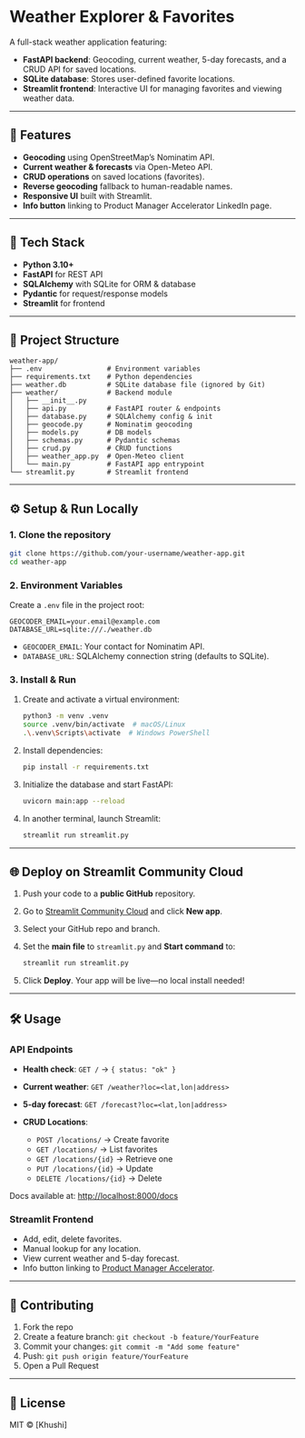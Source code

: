 # Weather Explorer & Favorites

A full-stack weather application featuring:

* **FastAPI backend**: Geocoding, current weather, 5-day forecasts, and a CRUD API for saved locations.
* **SQLite database**: Stores user-defined favorite locations.
* **Streamlit frontend**: Interactive UI for managing favorites and viewing weather data.

---

## 🚀 Features

* **Geocoding** using OpenStreetMap’s Nominatim API.
* **Current weather & forecasts** via Open-Meteo API.
* **CRUD operations** on saved locations (favorites).
* **Reverse geocoding** fallback to human-readable names.
* **Responsive UI** built with Streamlit.
* **Info button** linking to Product Manager Accelerator LinkedIn page.

---

## 🧰 Tech Stack

* **Python 3.10+**
* **FastAPI** for REST API
* **SQLAlchemy** with SQLite for ORM & database
* **Pydantic** for request/response models
* **Streamlit** for frontend

---

## 📁 Project Structure

```
weather-app/
├── .env                # Environment variables
├── requirements.txt    # Python dependencies
├── weather.db          # SQLite database file (ignored by Git)
├── weather/            # Backend module
│   ├── __init__.py
│   ├── api.py          # FastAPI router & endpoints
│   ├── database.py     # SQLAlchemy config & init
│   ├── geocode.py      # Nominatim geocoding
│   ├── models.py       # DB models
│   ├── schemas.py      # Pydantic schemas
│   ├── crud.py         # CRUD functions
│   ├── weather_app.py  # Open-Meteo client
│   └── main.py         # FastAPI app entrypoint
└── streamlit.py        # Streamlit frontend
```

---

## ⚙️ Setup & Run Locally

### 1. Clone the repository

```bash
git clone https://github.com/your-username/weather-app.git
cd weather-app
```

### 2. Environment Variables

Create a `.env` file in the project root:

```dotenv
GEOCODER_EMAIL=your.email@example.com
DATABASE_URL=sqlite:///./weather.db
```

* `GEOCODER_EMAIL`: Your contact for Nominatim API.
* `DATABASE_URL`: SQLAlchemy connection string (defaults to SQLite).

### 3. Install & Run

1. Create and activate a virtual environment:

   ```bash
   python3 -m venv .venv
   source .venv/bin/activate  # macOS/Linux
   .\.venv\Scripts\activate  # Windows PowerShell
   ```
2. Install dependencies:

   ```bash
   pip install -r requirements.txt
   ```
3. Initialize the database and start FastAPI:

   ```bash
   uvicorn main:app --reload
   ```
4. In another terminal, launch Streamlit:

   ```bash
   streamlit run streamlit.py
   ```

---

## 🌐 Deploy on Streamlit Community Cloud

1. Push your code to a **public GitHub** repository.
2. Go to [Streamlit Community Cloud](https://share.streamlit.io) and click **New app**.
3. Select your GitHub repo and branch.
4. Set the **main file** to `streamlit.py` and **Start command** to:

   ```bash
   streamlit run streamlit.py
   ```
5. Click **Deploy**. Your app will be live—no local install needed!

---

## 🛠️ Usage

### API Endpoints

* **Health check**: `GET /` → `{ status: "ok" }`
* **Current weather**: `GET /weather?loc=<lat,lon|address>`
* **5-day forecast**: `GET /forecast?loc=<lat,lon|address>`
* **CRUD Locations**:

  * `POST /locations/` → Create favorite
  * `GET /locations/` → List favorites
  * `GET /locations/{id}` → Retrieve one
  * `PUT /locations/{id}` → Update
  * `DELETE /locations/{id}` → Delete

Docs available at: [http://localhost:8000/docs](http://localhost:8000/docs)

### Streamlit Frontend

* Add, edit, delete favorites.
* Manual lookup for any location.
* View current weather and 5-day forecast.
* Info button linking to [Product Manager Accelerator](https://www.linkedin.com/company/product-manager-accelerator).

---

## 📖 Contributing

1. Fork the repo
2. Create a feature branch: `git checkout -b feature/YourFeature`
3. Commit your changes: `git commit -m "Add some feature"`
4. Push: `git push origin feature/YourFeature`
5. Open a Pull Request

---

## 📝 License

MIT © \[Khushi]
